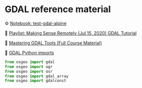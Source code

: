# GDAL reference material

:gear: [Notebook: test-gdal-alpine](../gis/gdal-alpine/notebooks/test-gdal.ipynb)


:movie_camera: [Playlist: Making Sense Remotely (Jul 15, 2020) GDAL Tutorial](https://www.youtube.com/playlist?list=PL4aUQR9L9RFp2OOF3v9V_VEcXFmyLPz7f)

:book: [Mastering GDAL Tools (Full Course Material)](https://courses.spatialthoughts.com/gdal-tools.html)

:book: [GDAL Python imports](https://gdal.org/api/python_bindings.html#imports)
```python
from osgeo import gdal
from osgeo import ogr
from osgeo import osr
from osgeo import gdal_array
from osgeo import gdalconst
```
